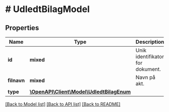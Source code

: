 # # UdledtBilagModel

## Properties

Name | Type | Description | Notes
------------ | ------------- | ------------- | -------------
**id** | **mixed** | Unik identifikator for dokument. | [optional]
**filnavn** | **mixed** | Navn på akt. | [optional]
**type** | [**\OpenAPI\Client\Model\UdledtBilagEnum**](UdledtBilagEnum.md) |  |

[[Back to Model list]](../../README.md#models) [[Back to API list]](../../README.md#endpoints) [[Back to README]](../../README.md)
